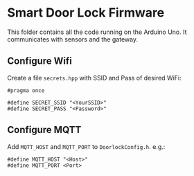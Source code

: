 # Smart Door Lock Firmware
This folder contains all the code running on the Arduino Uno. It communicates with sensors and the gateway.

## Configure Wifi
Create a file `secrets.hpp` with SSID and Pass of desired WiFi:
```
#pragma once

#define SECRET_SSID "<YourSSID>"
#define SECRET_PASS "<Password>"
```

## Configure MQTT
Add `MQTT_HOST` and `MQTT_PORT` to `DoorlockConfig.h`. e.g.:
```
#define MQTT_HOST "<Host>"
#define MQTT_PORT <Port>
```